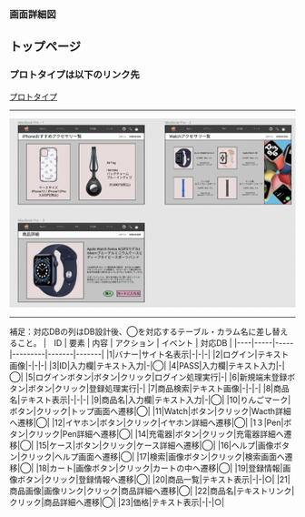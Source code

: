 ### 画面詳細図
## トップページ
### プロトタイプは以下のリンク先
[プロトタイプ](https://www.figma.com/file/AJ51K2GigkFqmzrUrfUCnE/Untitled)
*****

<img src="../img/toporigin.png" width="1000">

*****
補足：対応DBの列はDB設計後、◯を対応するテーブル・カラム名に差し替えること。
|　ID | 要素 | 内容 | アクション | イベント | 対応DB |
|----|-----|-----|---------|-------|-------|
|1|バナー|サイト名表示|-|-|-|
|2|ログイン|テキスト画像|-|-|-|
|3|ID|入力欄|テキスト入力|-|◯|
|4|PASS|入力欄|テキスト入力|-|◯|
|5|ログインボタン|ボタン|クリック|ログイン処理実行|-|
|6|新規端末登録ボタン|ボタン|クリック|登録処理実行|-|
|7|商品検索|テキスト画像|-|-|-|
|8|商品名|テキスト表示|-|-|-|
|9|商品名|入力欄|テキスト入力|-|◯|
|10|りんごマーク|ボタン|クリック|トップ画面へ遷移|◯|
|11|Watch|ボタン|クリック|Wacth詳細へ遷移|◯|
|12|イヤホン|ボタン|クリック|イヤホン詳細へ遷移|◯|
|1３|Pen|ボタン|クリック|Pen詳細へ遷移|◯|
|14|充電器|ボタン|クリック|充電器詳細へ遷移|◯|
|15|ケース|ボタン|クリック|ケース詳細へ遷移|◯|
|16|ヘルプ|画像ボタン|クリック|ヘルプ画面へ遷移|◯|
|17|検索|画像ボタン|クリック|検索画面へ遷移|◯|
|18|カート|画像ボタン|クリック|カートの中へ遷移|◯|
|19|登録情報|画像ボタン|クリック|登録情報へ遷移|◯|
|20|商品一覧|テキスト表示|-|-|○|
|21|商品画像|画像リンク|クリック|商品詳細へ遷移|◯|
|22|商品名|テキストリンク|クリック|商品詳細へ遷移|◯|
|23|価格|テキスト表示|-|-|○|
